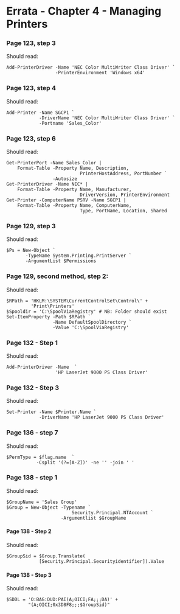 # Errata - Chapter 4 - Managing Printers


### Page 123, step 3
Should read:  

    Add-PrinterDriver -Name 'NEC Color MultiWriter Class Driver' `
                      -PrinterEnvironment 'Windows x64'

### Page 123, step 4
Should read:  

    Add-Printer -Name SGCP1 `
                -DriverName 'NEC Color MultiWriter Class Driver' `
                -Portname 'Sales_Color'

### Page 123, step 6
Should read:      

    Get-PrinterPort -Name Sales_Color |
        Format-Table -Property Name, Description,
                               PrinterHostAddress, PortNumber `
                     -Autosize
    Get-PrinterDriver -Name NEC* |
        Format-Table -Property Name, Manufacturer,
                               DriverVersion, PrinterEnvironment
    Get-Printer -ComputerName PSRV -Name SGCP1 |
        Format-Table -Property Name, ComputerName,
                               Type, PortName, Location, Shared


### Page 129, step 3
Should read:      

    $Ps = New-Object `
           -TypeName System.Printing.PrintServer `
           -ArgumentList $Permissions


### Page 129, second method, step 2:

Should read:

    $RPath = 'HKLM:\SYSTEM\CurrentControlSet\Control\' +
             'Print\Printers'
    $Spooldir = 'C:\SpoolViaRegistry' # NB: Folder should exist
    Set-ItemProperty -Path $RPath `
                     -Name DefaultSpoolDirectory `
                     -Value 'C:\SpoolViaRegistry'
       

### Page 132 - Step 1

Should read:

    Add-PrinterDriver -Name  `
                      'HP LaserJet 9000 PS Class Driver'

### Page 132 - Step 3

Should read:

    Set-Printer -Name $Printer.Name `
                -DriverName 'HP LaserJet 9000 PS Class Driver'
    
### Page 136 - step 7

Should read:

    $PermType = $flag.name  `
               -Csplit '(?=[A-Z])' -ne '' -join ' '

### Page 138 - step 1

Should read:

    $GroupName = 'Sales Group'
    $Group = New-Object -Typename `
                            Security.Principal.NTAccount `
                        -Argumentlist $GroupName

#### Page 138 - Step 2

Should read:

    $GroupSid = $Group.Translate(
                [Security.Principal.Securityidentifier]).Value


#### Page 138 - Step 3

Should read:

    $SDDL = 'O:BAG:DUD:PAI(A;OICI;FA;;;DA)' +
            "(A;OICI;0x3D8F8;;;$GroupSid)"


